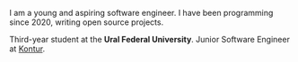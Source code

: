 I am a young and aspiring software engineer. I have been programming since 2020, writing open source projects.

Third-year student at the **Ural Federal University**. Junior Software Engineer at [Kontur](https://kontur.ru).
